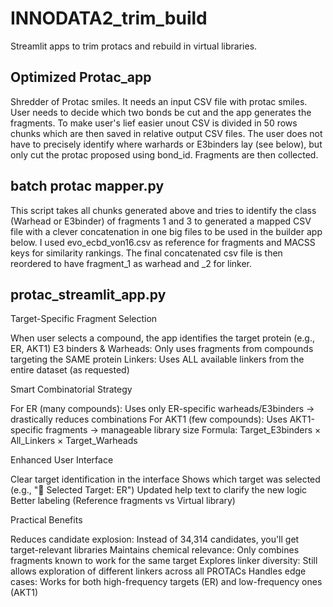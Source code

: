 # INNODATA2_trim_build
Streamlit apps to trim protacs and rebuild in virtual libraries.

## Optimized Protac_app
Shredder of Protac smiles. It needs an input CSV file with protac smiles. User needs to decide which two bonds be cut and the app generates the fragments.
To make user's lief easier unout CSV is divided in 50 rows chunks which are then saved in relative output CSV files. The user does not have to precisely identify
where warhards or E3binders lay (see below), but only cut the protac proposed using bond_id. Fragments are then collected.

## batch protac mapper.py
This script takes all chunks generated above and tries to identify the class (Warhead or E3binder) of fragments 1 and 3 to generated a mapped CSV file with a 
clever concatenation in one big files to be used in the builder app below. I used evo_ecbd_von16.csv as reference for fragments and MACSS keys for similarity rankings.
The final concatenated csv file is then reordered to have fragment_1 as warhead and _2 for linker.

## protac_streamlit_app.py

Target-Specific Fragment Selection

When user selects a compound, the app identifies the target protein (e.g., ER, AKT1)
E3 binders & Warheads: Only uses fragments from compounds targeting the SAME protein
Linkers: Uses ALL available linkers from the entire dataset (as requested)

Smart Combinatorial Strategy

For ER (many compounds): Uses only ER-specific warheads/E3binders → drastically reduces combinations
For AKT1 (few compounds): Uses AKT1-specific fragments → manageable library size
Formula: Target_E3binders × All_Linkers × Target_Warheads

Enhanced User Interface

Clear target identification in the interface
Shows which target was selected (e.g., "🎯 Selected Target: ER")
Updated help text to clarify the new logic
Better labeling (Reference fragments vs Virtual library)

Practical Benefits

Reduces candidate explosion: Instead of 34,314 candidates, you'll get target-relevant libraries
Maintains chemical relevance: Only combines fragments known to work for the same target
Explores linker diversity: Still allows exploration of different linkers across all PROTACs
Handles edge cases: Works for both high-frequency targets (ER) and low-frequency ones (AKT1)
